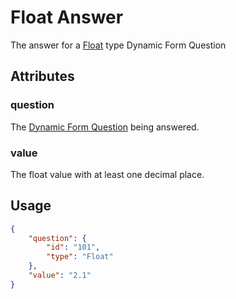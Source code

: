 # Float Answer <Badge text="object" vertical="middle" />
The answer for a [Float](./df-question-type/#float) type Dynamic Form Question

## Attributes
### question <Badge text="object" vertical="middle"/>
The [Dynamic Form Question](./df-question) being answered.

### value <Badge text="string" vertical="middle" />
The float value with at least one decimal place.

## Usage
``` json
{
    "question": {
        "id": "101",
        "type": "Float"
    },
    "value": "2.1"   
}
```